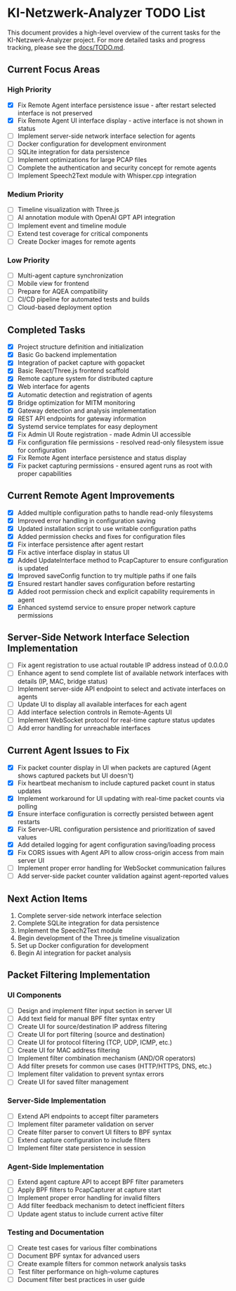 # KI-Netzwerk-Analyzer TODO List

This document provides a high-level overview of the current tasks for the KI-Netzwerk-Analyzer project. For more detailed tasks and progress tracking, please see the [docs/TODO.md](docs/TODO.md).

## Current Focus Areas

### High Priority
- [x] Fix Remote Agent interface persistence issue - after restart selected interface is not preserved
- [x] Fix Remote Agent UI interface display - active interface is not shown in status
- [ ] Implement server-side network interface selection for agents
- [ ] Docker configuration for development environment
- [ ] SQLite integration for data persistence
- [ ] Implement optimizations for large PCAP files
- [ ] Complete the authentication and security concept for remote agents
- [ ] Implement Speech2Text module with Whisper.cpp integration

### Medium Priority
- [ ] Timeline visualization with Three.js
- [ ] AI annotation module with OpenAI GPT API integration
- [ ] Implement event and timeline module
- [ ] Extend test coverage for critical components
- [ ] Create Docker images for remote agents

### Low Priority
- [ ] Multi-agent capture synchronization
- [ ] Mobile view for frontend
- [ ] Prepare for AQEA compatibility
- [ ] CI/CD pipeline for automated tests and builds
- [ ] Cloud-based deployment option

## Completed Tasks
- [x] Project structure definition and initialization
- [x] Basic Go backend implementation
- [x] Integration of packet capture with gopacket
- [x] Basic React/Three.js frontend scaffold
- [x] Remote capture system for distributed capture
- [x] Web interface for agents
- [x] Automatic detection and registration of agents
- [x] Bridge optimization for MITM monitoring
- [x] Gateway detection and analysis implementation
- [x] REST API endpoints for gateway information
- [x] Systemd service templates for easy deployment
- [x] Fix Admin UI Route registration - made Admin UI accessible
- [x] Fix configuration file permissions - resolved read-only filesystem issue for configuration
- [x] Fix Remote Agent interface persistence and status display
- [x] Fix packet capturing permissions - ensured agent runs as root with proper capabilities

## Current Remote Agent Improvements
- [x] Added multiple configuration paths to handle read-only filesystems
- [x] Improved error handling in configuration saving
- [x] Updated installation script to use writable configuration paths
- [x] Added permission checks and fixes for configuration files
- [x] Fix interface persistence after agent restart
- [x] Fix active interface display in status UI
- [x] Added UpdateInterface method to PcapCapturer to ensure configuration is updated
- [x] Improved saveConfig function to try multiple paths if one fails
- [x] Ensured restart handler saves configuration before restarting
- [x] Added root permission check and explicit capability requirements in agent
- [x] Enhanced systemd service to ensure proper network capture permissions

## Server-Side Network Interface Selection Implementation
- [ ] Fix agent registration to use actual routable IP address instead of 0.0.0.0
- [ ] Enhance agent to send complete list of available network interfaces with details (IP, MAC, bridge status)
- [ ] Implement server-side API endpoint to select and activate interfaces on agents
- [ ] Update UI to display all available interfaces for each agent
- [ ] Add interface selection controls in Remote-Agents UI
- [ ] Implement WebSocket protocol for real-time capture status updates
- [ ] Add error handling for unreachable interfaces

## Current Agent Issues to Fix
- [x] Fix packet counter display in UI when packets are captured (Agent shows captured packets but UI doesn't)
- [x] Fix heartbeat mechanism to include captured packet count in status updates
- [x] Implement workaround for UI updating with real-time packet counts via polling
- [x] Ensure interface configuration is correctly persisted between agent restarts
- [x] Fix Server-URL configuration persistence and prioritization of saved values
- [x] Add detailed logging for agent configuration saving/loading process
- [x] Fix CORS issues with Agent API to allow cross-origin access from main server UI
- [ ] Implement proper error handling for WebSocket communication failures
- [ ] Add server-side packet counter validation against agent-reported values

## Next Action Items

1. Complete server-side network interface selection
2. Complete SQLite integration for data persistence
3. Implement the Speech2Text module
4. Begin development of the Three.js timeline visualization
5. Set up Docker configuration for development
6. Begin AI integration for packet analysis 

## Packet Filtering Implementation

### UI Components
- [ ] Design and implement filter input section in server UI
- [ ] Add text field for manual BPF filter syntax entry
- [ ] Create UI for source/destination IP address filtering
- [ ] Create UI for port filtering (source and destination)
- [ ] Create UI for protocol filtering (TCP, UDP, ICMP, etc.)
- [ ] Create UI for MAC address filtering
- [ ] Implement filter combination mechanism (AND/OR operators)
- [ ] Add filter presets for common use cases (HTTP/HTTPS, DNS, etc.)
- [ ] Implement filter validation to prevent syntax errors
- [ ] Create UI for saved filter management

### Server-Side Implementation
- [ ] Extend API endpoints to accept filter parameters
- [ ] Implement filter parameter validation on server
- [ ] Create filter parser to convert UI filters to BPF syntax
- [ ] Extend capture configuration to include filters
- [ ] Implement filter state persistence in session

### Agent-Side Implementation
- [ ] Extend agent capture API to accept BPF filter parameters
- [ ] Apply BPF filters to PcapCapturer at capture start
- [ ] Implement proper error handling for invalid filters
- [ ] Add filter feedback mechanism to detect inefficient filters
- [ ] Update agent status to include current active filter

### Testing and Documentation
- [ ] Create test cases for various filter combinations
- [ ] Document BPF syntax for advanced users
- [ ] Create example filters for common network analysis tasks
- [ ] Test filter performance on high-volume captures
- [ ] Document filter best practices in user guide 
